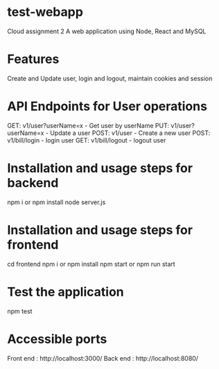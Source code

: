 # test-webapp
Cloud assignment 2
A web application using Node, React and MySQL

# Features
Create and Update user, login and logout, maintain cookies and session 

# API Endpoints for User operations
GET: v1/user?userName=x - Get user by userName
PUT: v1/user?userName=x - Update a user
POST: v1/user - Create a new user
POST: v1/bill/login - login user
GET: v1/bill/logout - logout user

# Installation and usage steps for backend
npm i or npm install
node server.js

# Installation and usage steps for frontend
cd frontend
npm i or npm install
npm start or npm run start

# Test the application
npm test

# Accessible ports
Front end : http://localhost:3000/
Back end : http://localhost:8080/